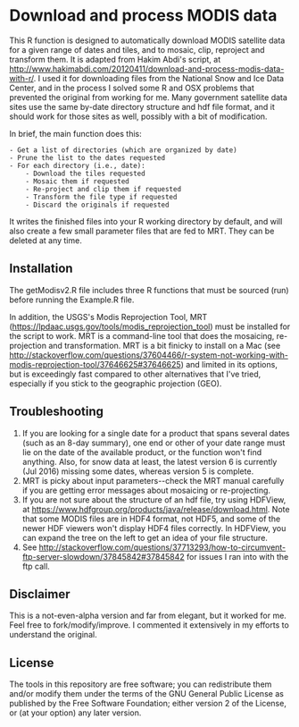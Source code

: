 Download and process MODIS data
===============================
This R function is designed to automatically download MODIS satellite data for a given range of dates and tiles, and to mosaic, clip, reproject and transform them.  It is adapted from Hakim Abdi's script, at http://www.hakimabdi.com/20120411/download-and-process-modis-data-with-r/.  I used it for downloading files from the National Snow and Ice Data Center, and in the process I solved some R and OSX problems that prevented the original from working for me.  Many government satellite data sites use the same by-date directory structure and hdf file format, and it should work for those sites as well, possibly with a bit of modification.  

In brief, the main function does this:
```
- Get a list of directories (which are organized by date)
- Prune the list to the dates requested
- For each directory (i.e., date):
	- Download the tiles requested
	- Mosaic them if requested 
	- Re-project and clip them if requested
	- Transform the file type if requested
	- Discard the originals if requested
```
It writes the finished files into your R working directory by default, and will also create a few small parameter files that are fed to MRT.  They can be deleted at any time.


Installation
------------
The getModisv2.R file includes three R functions that must be sourced (run) before running the Example.R file.  

In addition, the USGS's Modis Reprojection Tool, MRT (https://lpdaac.usgs.gov/tools/modis_reprojection_tool) must be installed for the script to work.  MRT is a command-line tool that does the mosaicing, re-projection and transformation.  MRT is a bit finicky to install on a Mac (see http://stackoverflow.com/questions/37604466/r-system-not-working-with-modis-reprojection-tool/37646625#37646625) and limited in its options, but is exceedingly fast compared to other alternatives that I've tried, especially if you stick to the geographic projection (GEO).  

Troubleshooting
--------------- 
1. If you are looking for a single date for a product that spans several dates (such as an 8-day summary), one end or other of your date range must lie on the date of the available product, or the function won't find anything. Also, for snow data at least, the latest version 6 is currently (Jul 2016) missing some dates, whereas version 5 is complete.
2. MRT is picky about input parameters--check the MRT manual carefully if you are getting error messages about mosaicing or re-projecting.  
3. If you are not sure about the structure of an hdf file, try using HDFView, at https://www.hdfgroup.org/products/java/release/download.html.  Note that some MODIS files are in HDF4 format, not HDF5, and some of the newer HDF viewers won't display HDF4 files correctly.  In HDFView, you can expand the tree on the left to get an idea of your file structure.
4.  See http://stackoverflow.com/questions/37713293/how-to-circumvent-ftp-server-slowdown/37845842#37845842 for issues I ran into with the ftp call.

Disclaimer
--------------
This is a not-even-alpha version and far from elegant, but it worked for me.  Feel free to fork/modify/improve.  I commented it extensively in my efforts to understand the original.


License
-------
The tools in this repository are free software; you can redistribute them and/or modify them under the terms of the GNU General Public License as published by the Free Software Foundation; either version 2 of the License, or (at your option) any later version.   
